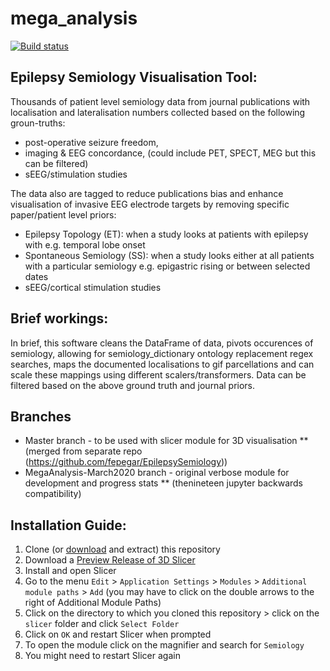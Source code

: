 # mega_analysis

[![Build status](https://img.shields.io/travis/thenineteen/Semiology-Visualisation-Tool/master.svg?label=Travis%20CI%20build&logo=travis)](https://travis-ci.org/thenineteen/Semiology-Visualisation-Tool)

## Epilepsy Semiology Visualisation Tool:
Thousands of patient level semiology data from journal publications with localisation and lateralisation numbers collected based on the following groun-truths:

* post-operative seizure freedom,
* imaging & EEG concordance, (could include PET, SPECT, MEG but this can be filtered)
* sEEG/stimulation studies

The data also are tagged to reduce publications bias and enhance visualisation of invasive EEG electrode targets by removing specific paper/patient level priors:

* Epilepsy Topology (ET): when a study looks at patients with epilepsy with e.g. temporal lobe onset
* Spontaneous Semiology (SS): when a study looks either at all patients with a particular semiology e.g. epigastric rising or between selected dates
* sEEG/cortical stimulation studies


## Brief workings:
In brief, this software cleans the DataFrame of data, pivots occurences of semiology, allowing for semiology_dictionary ontology replacement regex searches, maps the documented localisations to gif parcellations and can scale these mappings using different scalers/transformers.
Data can be filtered based on the above ground truth and journal priors.


## Branches
* Master branch - to be used with slicer module for 3D visualisation
  ** (merged from separate repo (https://github.com/fepegar/EpilepsySemiology))
* MegaAnalysis-March2020 branch - original verbose module for development and progress stats
  ** (thenineteen jupyter backwards compatibility)


## Installation Guide:
1. Clone (or [download](https://github.com/thenineteen/Semiology-Visualisation-Tool/archive/master.zip) and extract) this repository
2. Download a [Preview Release of 3D Slicer](https://download.slicer.org/)
3. Install and open Slicer
4. Go to the menu `Edit` > `Application Settings` > `Modules` > `Additional module paths` > `Add` (you may have to click on the double arrows to the right of Additional Module Paths)
5. Click on the directory to which you cloned this repository > click on the `slicer` folder and click `Select Folder`
6. Click on `OK` and restart Slicer when prompted
7. To open the module click on the magnifier and search for `Semiology`
8. You might need to restart Slicer again
